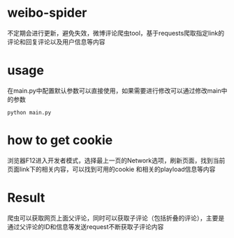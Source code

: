 # weibo-spider
不定期会进行更新，避免失效，微博评论爬虫tool，基于requests爬取指定link的评论和回复评论以及用户信息等内容

# usage
在main.py中配置默认参数可以直接使用，如果需要进行修改可以通过修改main中的参数
```
python main.py
```

# how to get cookie
浏览器F12进入开发者模式，选择最上一页的Network选项，刷新页面，找到当前页面link下的相关内容，可以找到可用的cookie
和相关的playload信息等内容


# Result
爬虫可以获取网页上面父评论，同时可以获取子评论（包括折叠的评论），主要是通过父评论的ID和信息等发送request不断获取子评论内容
